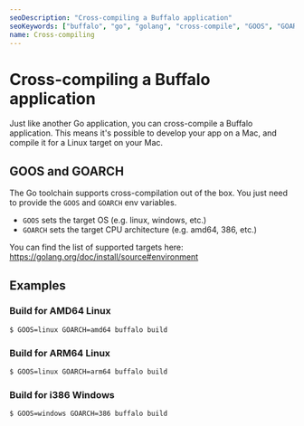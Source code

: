 ```yaml
---
seoDescription: "Cross-compiling a Buffalo application"
seoKeywords: ["buffalo", "go", "golang", "cross-compile", "GOOS", "GOARCH", "linux", "arm", "windows", "mac"]
name: Cross-compiling
---
```


# Cross-compiling a Buffalo application

Just like another Go application, you can cross-compile a Buffalo application. This means it's possible to develop your app on a Mac, and compile it for a Linux target on your Mac.

## GOOS and GOARCH

The Go toolchain supports cross-compilation out of the box. You just need to provide the `GOOS` and `GOARCH` env variables.
* `GOOS` sets the target OS (e.g. linux, windows, etc.)
* `GOARCH` sets the target CPU architecture (e.g. amd64, 386, etc.)

You can find the list of supported targets here: https://golang.org/doc/install/source#environment

## Examples

### Build for AMD64 Linux

```bash
$ GOOS=linux GOARCH=amd64 buffalo build
```

### Build for ARM64 Linux

```bash
$ GOOS=linux GOARCH=arm64 buffalo build
```

### Build for i386 Windows

```bash
$ GOOS=windows GOARCH=386 buffalo build
```